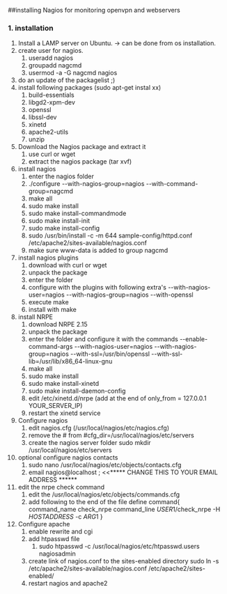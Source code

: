 ##installing Nagios for monitoring openvpn and webservers

### 1. installation
1. Install a LAMP server on Ubuntu. -> can be done from os installation.
2. create user for nagios. 
	1. useradd nagios
	2. groupadd nagcmd
	3. usermod -a -G nagcmd nagios
3. do an update of the packagelist ;)
4. install following packages (sudo apt-get instal xx)
	1. build-essentials
	2. libgd2-xpm-dev
	3. openssl
	4. libssl-dev
	5. xinetd
	6. apache2-utils
	7. unzip
5. Download the Nagios package and extract it
	1. use curl or wget
	2. extract the nagios package (tar xvf)
6. install nagios
	1. enter the nagios folder
	2. ./configure --with-nagios-group=nagios --with-command-group=nagcmd
	3. make all
	4. sudo make install
	5. sudo make install-commandmode
	6. sudo make install-init
	7. sudo make install-config
	8. sudo /usr/bin/install -c -m 644 sample-config/httpd.conf /etc/apache2/sites-available/nagios.conf
	9. make sure www-data is added to group nagcmd
7. install nagios plugins
	1. download with curl or wget
	2. unpack the package
	3. enter the folder
	4. configure with the plugins with following extra's --with-nagios-user=nagios --with-nagios-group=nagios --with-openssl
	5. execute make
	6. install with make
8. install NRPE
	1. download NRPE 2.15
	2. unpack the package
	3. enter the folder and configure it with the commands --enable-command-args --with-nagios-user=nagios --with-nagios-group=nagios --with-ssl=/usr/bin/openssl --with-ssl-lib=/usr/lib/x86_64-linux-gnu
	4. make all
	5. sudo make install
	6. sudo make install-xinetd
	7. sudo make install-daemon-config
	8. edit /etc/xinetd.d/nrpe (add at the end of only_from = 127.0.0.1 YOUR_SERVER_IP)
	9. restart the xinetd service
9. Configure nagios
	1. edit nagios.cfg (/usr/local/nagios/etc/nagios.cfg)
	2. remove the # from #cfg_dir=/usr/local/nagios/etc/servers
	3. create the nagios server folder sudo mkdir /usr/local/nagios/etc/servers
10. optional configure nagios contacts
	1. sudo nano /usr/local/nagios/etc/objects/contacts.cfg
	2. email                           nagios@localhost        ; <<***** CHANGE THIS TO YOUR EMAIL ADDRESS ******
11. edit the nrpe check command
	1. edit the /usr/local/nagios/etc/objects/commands.cfg
	2. add following to the end of the file
	define command{
        command_name check_nrpe
        command_line $USER1$/check_nrpe -H $HOSTADDRESS$ -c $ARG1$
		}
12. Configure apache
	1. enable rewrite and cgi
	2. add htpasswd file
		1. sudo htpasswd -c /usr/local/nagios/etc/htpasswd.users nagiosadmin
	3. create link of nagios.conf to the sites-enabled directory sudo ln -s /etc/apache2/sites-available/nagios.conf /etc/apache2/sites-enabled/
	4. restart nagios and apache2